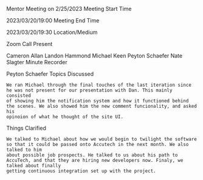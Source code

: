 Mentor Meeting on 2/25/2023
Meeting Start Time

2023/03/20/19:00
Meeting End Time

2023/03/20/19:30
Location/Medium

Zoom Call
Present

Cameron Allan Landon Hammond Michael Keen Peyton Schaefer Nate Slagter
Minute Recorder

Peyton Schaefer
Topics Discussed

    We ran Michael through the final touches of the last iteration since he was not present for our presentation with Dan. This mainly consisted
    of showing him the notification system and how it functioned behind the scenes. We also showed him the new comment funcionality, and asked his
    opinoion of what he thought of the site UI.

Things Clarified

    We talked to Michael about how we would begin to twilight the software so that it could be passed onto Accutech in the next month. We also talked to him 
    about possible job prospects. He talked to us about his path to AccuTech, and that they are hiring new developers now. Finaly, we talked about finally
    getting continuous integration set up with the project.

